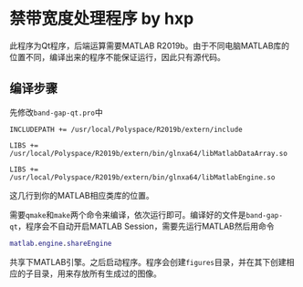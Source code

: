 # 禁带宽度处理程序 by hxp

此程序为Qt程序，后端运算需要MATLAB R2019b。由于不同电脑MATLAB库的位置不同，编译出来的程序不能保证运行，因此只有源代码。

## 编译步骤

先修改`band-gap-qt.pro`中

```
INCLUDEPATH += /usr/local/Polyspace/R2019b/extern/include

LIBS += /usr/local/Polyspace/R2019b/extern/bin/glnxa64/libMatlabDataArray.so

LIBS += /usr/local/Polyspace/R2019b/extern/bin/glnxa64/libMatlabEngine.so
```

这几行到你的MATLAB相应类库的位置。

需要`qmake`和`make`两个命令来编译，依次运行即可。编译好的文件是`band-gap-qt`，程序会不自动开启MATLAB Session，需要先运行MATLAB然后用命令

```matlab
matlab.engine.shareEngine
```

共享下MATLAB引擎。之后启动程序。程序会创建`figures`目录，并在其下创建相应的子目录，用来存放所有生成过的图像。
